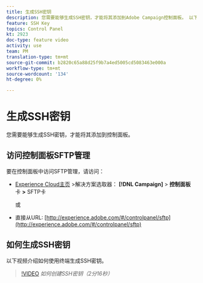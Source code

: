 ```yaml
---
title: 生成SSH密钥
description: 您需要能够生成SSH密钥，才能将其添加到Adobe Campaign控制面板。 以下视频介绍如何使用终端生成SSH密钥。
feature: SSH Key
topics: Control Panel
kt: 2923
doc-type: feature video
activity: use
team: PM
translation-type: tm+mt
source-git-commit: b2820c65a88d25f9b7a4ed5005cd5083463e000a
workflow-type: tm+mt
source-wordcount: '134'
ht-degree: 0%

---
```



# 生成SSH密钥

您需要能够生成SSH密钥，才能将其添加到控制面板。

## 访问控制面板SFTP管理

要在控制面板中访问SFTP管理，请访问：

* [Experience Cloud主页](https://experience.adobe.com/#/home) >解决方案选取器： **[!DNL Campaign]** > **控制面板** 卡 **>** SFTP卡

   或
* 直接从URL: [http://experience.adobe.com/#/controlpanel/sftp](http://experience.adobe.com/#/controlpanel/sftp)

## 如何生成SSH密钥

以下视频介绍如何使用终端生成SSH密钥。

>[!VIDEO](https://video.tv.adobe.com/v/27259?quality=12)
*如何创建SSH密钥（2分16秒）*